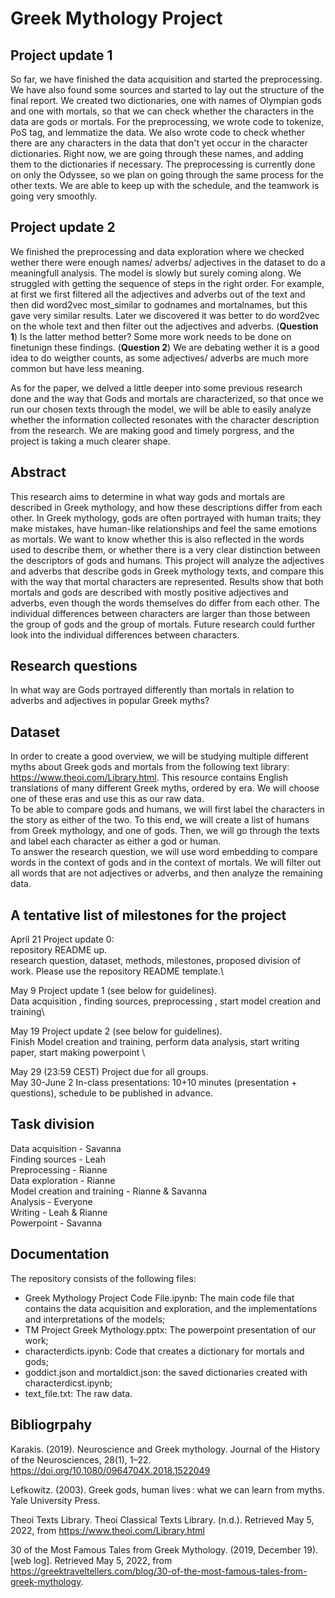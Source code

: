 # Greek Mythology Project

## Project update 1
So far, we have finished the data acquisition and started the preprocessing. We have also found some sources and started to lay out the structure of the final report.
We created two dictionaries, one with names of Olympian gods and one with mortals, so that we can check whether the characters in the data are gods or mortals. For the preprocessing, we wrote code to tokenize, PoS tag, and lemmatize the data. We also wrote code to check whether there are any characters in the data that don't yet occur in the character dictionaries. Right now, we are going through these names, and adding them to the dictionaries if necessary. The preprocessing is currently done on only the Odyssee, so we plan on going through the same process for the other texts. We are able to keep up with the schedule, and the teamwork is going very smoothly.

## Project update 2
We finished the preprocessing and data exploration where we checked wether there were enough names/ adverbs/ adjectives in the dataset to do a meaningfull analysis. 
The model is slowly but surely coming along. We struggled with getting the sequence of steps in the right order. For example, at first we first filtered all the adjectives and adverbs out of the text and then did word2vec most_similar to godnames and mortalnames, but this gave very similar results. Later we discovered it was better to do word2vec on the whole text and then filter out the adjectives and adverbs. (**Question 1**) Is the latter method better? Some more work needs to be done on finetunign these findings. (**Question 2**) We are debating wether it is a good idea to do weigther counts, as some adjectives/ adverbs are much more common but have less meaning. 

As for the paper, we delved a little deeper into some previous research done and the way that Gods and mortals are characterized, so that once we run our chosen texts through the model, we will be able to easily analyze whether the information collected resonates with the character description from the research. 
We are making good and timely porgress, and the project is taking a much clearer shape. 


## Abstract
This research aims to determine in what way gods and mortals are described in Greek mythology, and how these descriptions differ from each other. In Greek mythology, gods are often portrayed with human traits; they make mistakes, have human-like relationships and feel the same emotions as mortals. We want to know whether this is also reflected in the words used to describe them, or whether there is a very clear distinction between the descriptors of gods and humans. This project will analyze the adjectives and adverbs that describe gods in Greek mythology texts, and compare this with the way that mortal characters are represented. Results show that both mortals and gods are described with mostly positive adjectives and adverbs, even though the words themselves do differ from each other. The individual differences between characters are larger than those between the group of gods and the group of mortals. Future research could further look into the individual differences between characters. 

## Research questions
In what way are Gods portrayed differently than mortals in relation to adverbs and adjectives in popular Greek myths? 

## Dataset
In order to create a good overview, we will be studying multiple different myths about Greek gods and mortals from the following text library: https://www.theoi.com/Library.html. This resource contains English translations of many different Greek myths, ordered by era. We will choose one of these eras and use this as our raw data.\
To be able to compare gods and humans, we will first label the characters in the story as either of the two. To this end, we will create a list of humans from Greek mythology, and one of gods. Then, we will go through the texts and label each character as either a god or human. \
To answer the research question, we will use word embedding to compare words in the context of gods and in the context of mortals. We will filter out all words that are not adjectives or adverbs, and then analyze the remaining data.

## A tentative list of milestones for the project
April 21 Project update 0: \
repository README up.  \
research question, dataset, methods, milestones, proposed division of work. Please use the repository README template.\

May 9 Project update 1 (see below for guidelines).\
Data acquisition , finding sources, preprocessing , start model creation and training\

May 19 Project update 2 (see below for guidelines).\
Finish Model creation and training, perform data analysis, start writing paper, start making powerpoint \

May 29 (23:59 CEST) Project due for all groups.\
May 30-June 2 In-class presentations: 10+10 minutes (presentation + questions), schedule to be published in advance.

## Task division
Data acquisition - Savanna \
Finding sources - Leah\
Preprocessing - Rianne\
Data exploration - Rianne\
Model creation and training - Rianne & Savanna\
Analysis - Everyone\
Writing - Leah & Rianne\
Powerpoint - Savanna

## Documentation
The repository consists of the following files:
- Greek Mythology Project Code File.ipynb: The main code file that contains the data acquisition and exploration, and the implementations and interpretations of the models;
- TM Project Greek Mythology.pptx: The powerpoint presentation of our work;
- characterdicts.ipynb: Code that creates a dictionary for mortals and gods;
- goddict.json and mortaldict.json: the saved dictionaries created with characterdicst.ipynb;
- text_file.txt: The raw data.

## Bibliogrpahy
  Karakis. (2019). Neuroscience and Greek mythology. Journal of the History of the Neurosciences, 28(1), 1–22. https://doi.org/10.1080/0964704X.2018.1522049

  Lefkowitz. (2003). Greek gods, human lives : what we can learn from myths. Yale University Press.
  
  Theoi Texts Library. Theoi Classical Texts Library. (n.d.). Retrieved May 5, 2022, from https://www.theoi.com/Library.html 
  
  30 of the Most Famous Tales from Greek Mythology. (2019, December 19). [web log]. Retrieved May 5, 2022, from https://greektraveltellers.com/blog/30-of-the-most-famous-tales-from-greek-mythology. 

